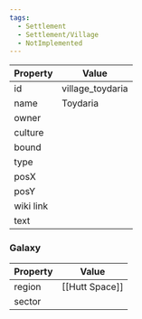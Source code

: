 ```yaml
---
tags:
  - Settlement
  - Settlement/Village
  - NotImplemented
---
```


| Property  | Value            |
| --------- | ---------------- |
| id        | village_toydaria |
| name      | Toydaria         |
| owner     |                  |
| culture   |                  |
| bound     |                  |
| type      |                  |
| posX      |                  |
| posY      |                  |
| wiki link |                  |
| text      |                  |

### Galaxy
| Property | Value          |
| -------- | -------------- |
| region   | [[Hutt Space]] |
| sector   |                |
